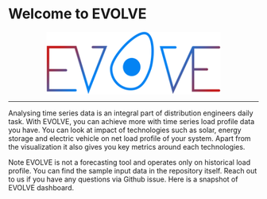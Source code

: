 # Welcome to EVOLVE 


<p align="center">
<img src="images/evolve_logo.svg" width="350" style="display:flex;justify-content:center;">
</p>

---

Analysing time series data is an integral part of distribution engineers daily task. With EVOLVE, you can achieve more with time series load profile data you have. You can look at impact of technologies such as solar, energy storage and electric vehicle on net load profile of your system. Apart from the visualization it also gives you key metrics around each technologies.

Note EVOLVE is not a forecasting tool and operates only on historical load profile. You can find the sample input data in the repository itself. Reach out to us if you have any questions via Github issue. Here is a snapshot of EVOLVE dashboard.